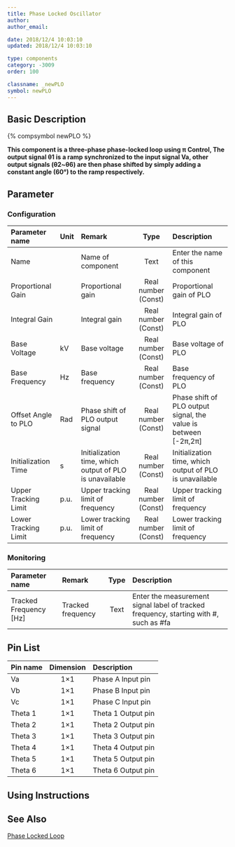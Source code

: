 ```yaml
---
title: Phase Locked Oscillator
author: 
author_email:

date: 2018/12/4 10:03:10
updated: 2018/12/4 10:03:10

type: components
category: -3009
order: 100

classname: _newPLO
symbol: newPLO
---
```

## Basic Description
{% compsymbol newPLO %}

**This component is a three-phase phase-locked loop using π Control, The output signal θ1 is a ramp synchronized to the input signal Va, other output signals (θ2~θ6) are then phase shifted by simply adding a constant angle (60°) to the ramp respectively.**

## Parameter
### Configuration
| Parameter name | Unit | Remark | Type | Description |
| :--- | :--- | :--- | :--: | :--- |
| Name |  | Name of component | Text | Enter the name of this component |
| Proportional Gain |  | Proportional gain | Real number (Const) | Proportional gain of PLO |
| Integral Gain |  | Integral gain | Real number (Const) | Integral gain of PLO |
| Base Voltage | kV | Base voltage | Real number (Const) | Base voltage of PLO |
| Base Frequency | Hz | Base frequency | Real number (Const) | Base frequency of PLO |
| Offset Angle to PLO | Rad | Phase shift of PLO output signal | Real number (Const) | Phase shift of PLO output signal, the value is between [-2π,2π] |
| Initialization Time | s | Initialization time, which output of PLO is unavailable | Real number (Const) | Initialization time, which output of PLO is unavailable |
| Upper Tracking Limit | p.u. | Upper tracking limit of frequency | Real number (Const) | Upper tracking limit of frequency |
| Lower Tracking Limit | p.u. | Lower tracking limit of frequency | Real number (Const) | Lower tracking limit of frequency |

### Monitoring
| Parameter name | Remark | Type | Description |
| :--- | :--- | :--: | :--- |
| Tracked Frequency \[Hz\] | Tracked frequency | Text | Enter the measurement signal label of tracked frequency, starting with #, such as #fa |



## Pin List

| Pin name | Dimension | Description |
| :--- | :--:  | :--- |
| Va | 1×1 | Phase A Input pin |
| Vb | 1×1 | Phase B Input pin |
| Vc | 1×1 | Phase C Input pin |
| Theta 1 | 1×1 | Theta 1 Output pin |
| Theta 2 | 1×1 | Theta 2 Output pin |
| Theta 3 | 1×1 | Theta 3 Output pin |
| Theta 4 | 1×1 | Theta 4 Output pin |
| Theta 5 | 1×1 | Theta 5 Output pin |
| Theta 6 | 1×1 | Theta 6 Output pin |

## Using Instructions



## See Also

[Phase Locked Loop](comp_newPLL.html)
